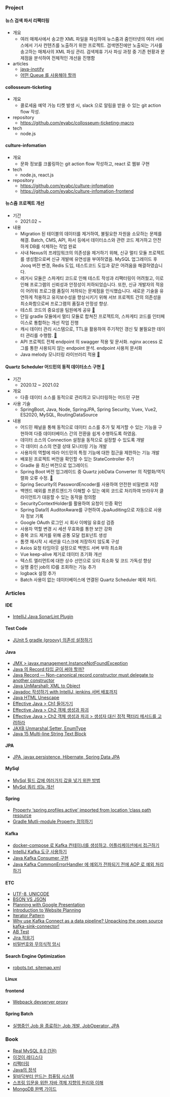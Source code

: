 ### Project

#### 뉴스 검색 파서 리팩터링 
- 개요
  - 여러 매체사에서 송고한 XML 파일을 파싱하여 뉴스줌과 줌인터넷의 여러 서비스에서 기사 컨텐츠를 노출하기 위한 프로젝트. 검색엔진에만 노출되는 기사를 송고하는 매체사의 XML 파싱 관리. 검색제휴 기사 파싱 과정 중 기존 현황과 문제점을 분석하여 전체적인 개선을 진행함
- articles
  - [java-inotify](https://medium.com/@bey4314/mysql-%EC%BF%BC%EB%A6%AC-%EC%84%B1%EB%8A%A5-%EA%B0%9C%EC%84%A0-0141d9d062da)
  - [어떤 Queue 를 사용해야 할까](https://medium.com/@bey4314/%EC%96%B4%EB%96%A4-queue-%EB%A5%BC-%EC%82%AC%EC%9A%A9%ED%95%B4%EC%95%BC-%ED%95%A0%EA%B9%8C-fe5bcc0afdc1)

#### collosseum-ticketing
- 개요
  - 콜로세움 예약 가능 티켓 발생 시, slack 으로 알림을 받을 수 있는 git action flow 작성. 
- repository
  - https://github.com/eyabc/collosseum-ticketing-macro
- tech
  - node.js

#### culture-infomation
- 개요
  - 문화 정보를 크롤링하는 git action flow 작성하고, react 로 웹뷰 구현
- tech
  - node.js, react.js
- repository
  - https://github.com/eyabc/culture-infomation
  - https://github.com/eyabc/culture-infomation-frontend
 
  
 
#### 뉴스줌 프로젝트 개선
- 기간
  - 2021.02 ~ 
- 내용
  - Migration 된 테이블의 데이터를 제거하여, 불필요한 자원을 소모하는 문제를 해결. Batch, CMS, API, 파서 등에서 데이터소스와 관련 코드 제거하고 안전하게 DB를 삭제하는 작업 완료
  - 사내 Nexus의 프레임워크의 의존성을 제거하기 위해, 신규 멀티 모듈 프로젝트를 생성함으로써 신규 개발에 유연성을 부여하였음. MySQL 업그레이드 후 Jooq 버전 변경, Redis 도입, 테스트코드 도입과 같은 어려움을 해결하였습니다.
  - 레거시 모듈은 스파게티 코드로 인해 테스트 작성과 리팩터링이 어려웠고, 이로 인해 프로그램의 신뢰성과 안정성이 저하되었습니다. 또한, 신규 개발자의 적응이 어려워 프로그램 품질이 저하되는 문제점을 인식했습니다. 새로운 기술을 유연하게 적용하고 유지보수성을 향상시키기 위해 서브 프로젝트 간의 의존성을 최소화함으로써 프로그램의 품질과 안정성 향상.
  - 테스트 코드의 중요성을 팀원에게 공유 [🔗](https://medium.com/@EeUuNnYuOuUuNnGg/%ED%85%8C%EC%8A%A4%ED%8A%B8-%EC%BD%94%EB%93%9C-%EC%BB%A4%EB%B2%84%EB%A6%AC%EC%A7%80%EC%9D%98-%ED%9A%A8%EA%B3%BC-13c83b661e6a)
  - 단일 gradle 모듈에서 멀티 모듈로 합쳐진 프로젝트의, 스파게티 코드를 인터페이스로 통합하는 개선 작업 진행
  - 캐시 데이터 관리 시스템으로, TTL을 활용하여 주기적인 갱신 및 불필요한 데이터 관리를 수행함. [🔗](https://medium.com/@EeUuNnYuOuUuNnGg/ttl-%EC%9D%B4-%ED%95%84%EC%9A%94%ED%95%9C-%EC%BA%90%EC%8B%9C%EC%99%80-ttl-%EC%9D%B4-%ED%95%84%EC%9A%94%ED%95%98%EC%A7%80-%EC%95%8A%EB%8A%94-%EB%8D%B0%EC%9D%B4%ED%84%B0-%EA%B5%AC%EB%B6%84%ED%95%98%EA%B8%B0-4f76572cf9ef)
  - API 프로젝트 전체 endpoint 의 swagger 적용 및 문서화. nginx access 로그를 통한 사용되지 않는 endpoint 분석. endpoint 사용처 문서화
  - Java melody 모니터링 라이브러리 적용 [🔗](https://medium.com/@EeUuNnYuOuUuNnGg/java-melody-af186124ac4c)


#### Quartz Scheduler 어드민의 동적 데이터소스 구현 [🔗](https://zuminternet.github.io/ZUM-Pilot-advanced_quartz_scheduler_admin/)
- 기간
  - 2020.12 ~ 2021.02  
- 개요
  - 다중 데이터 소스를 동적으로 관리하고 모니터링하는 어드민 구현
- 사용 기술
  - SpringBoot, Java, Node, SpringJPA, Spring Security, Vuex, Vue2, ES2020, MySQL, RoutingDataSource
- 내용
  - 어드민 패널을 통해 동적으로 데이터 소스를 추가 및 제거할 수 있는 기능을 구현하여 다중 데이터베이스 간의 전환을 쉽게 수행하도록 하였음.
  - 데이터 소스의 Connection 설정을 동적으로 설정할 수 있도록 개발
  - 각 데이터 소스의 연결 상태 모니터링 기능 개발
  - 사용자의 역할에 따라 어드민의 특정 기능에 대한 접근을 제한하는 기능 개발
  - 배포된 프로젝트 버전을 확인할 수 있는 StateController 추가
  - Gradle 을 최신 버전으로 업그레이드
  - Spring Boot 버전 업그레이드 중 Quartz jobData Converter 의 직렬화/역직렬화 오류 수정. [🔗](https://medium.com/@EeUuNnYuOuUuNnGg/spring-quartz-jobdata-%EC%9D%98-deserialization-serialization-ingore-serialversionuid-exception-847aaf3ebec2)
  - Spring Security의 PasswordEncoder를 사용하여 안전한 비밀번호 저장
  - 백엔드 예외를 프론트엔드가 이해할 수 있는 예외 코드로 처리하여 브라우저 클라이언트가 대응할 수 있는 동작을 정의함
  - SecurityContextHolder를 활용하여 요청이 인증 확인
  - Spring Data의 AuditorAware를 구현하여 JpaAuditing으로 자동으로 사용자 정보 기록
  - Google OAuth 로그인 시 회사 이메일 유효성 검증
  - 사용자 역할 변경 시 세션 무효화를 통한 보안 강화
  - 중복 코드 제거를 위해 공통 모달 컴포넌트 생성
  - 톰캣 재시작 시 세션을 디스크에 저장하지 않도록 구성
  - Axios 요청 타임아웃 설정으로 백엔드 서버 부하 최소화
  - Vue keep-alive 제거로 데이터 초기화 개선
  - 텍스트 엘리먼트에 대한 상수 선언으로 오타 최소화 및 코드 가독성 향상
  - 실행 중인 job의 ID를 조회하는 기능 추가
  - logback 설정 추가
  - Batch 사용이 없는 데이터베이스에 연결된 Quartz Scheduler 예외 처리.  


### Articles

#### IDE
- [IntelliJ Java SonarLint Plugin](https://medium.com/@bey4314/intellij-java-sonarlint-plugin-6af7b29b0cdc)

#### Test Code
- [JUnit 5 gradle (groovy) 의존성 설정하기](https://medium.com/@bey4314/junit-5-gradle-groovy-%EC%9D%98%EC%A1%B4%EC%84%B1-%EC%84%A4%EC%A0%95%ED%95%98%EA%B8%B0-11a5ff79245e)

#### Java
- [JMX > javax.management.InstanceNotFoundException](https://medium.com/@bey4314/javax-management-instancenotfoundexception-6d3182917f87)
- [Java 의 Record 타입 굳이 써야 할까?](https://medium.com/@bey4314/java-%EC%9D%98-record-%ED%83%80%EC%9E%85-%EA%B5%B3%EC%9D%B4-%EC%8D%A8%EC%95%BC-%ED%95%A0%EA%B9%8C-cfd65814e51e)
- [Java Record — Non-canonical record constructor must delegate to another constructor](https://medium.com/@bey4314/java-record-53768e6eaedf)
- [Java UnMarshall: XML to Object](https://medium.com/@bey4314/java-xml-to-object-8e63d98ace3a)
- [Javadoc 작성하기 with IntelliJ, jenkins 서버 배포까지](https://medium.com/@bey4314/javadoc-%EC%9E%91%EC%84%B1%ED%95%98%EA%B8%B0-with-c8fd2f0cc8d8)
- [Java HTML Unescape](https://medium.com/@bey4314/java-html-unescape-4401bae5744e)
- [Effective Java > Ch1 들어가기](https://eyabc.github.io/docs/java/effective-java/ch1)
- [Effective Java > Ch2 객체 생성과 파괴](https://eyabc.github.io/docs/java/effective-java/ch2/index)
- [Effective Java > Ch2 객체 생성과 파괴 > 생성자 대신 정적 팩터리 메서드를 고려하라](https://eyabc.github.io/docs/java/effective-java/ch2/ITEM1)
- [JAXB Unmarshal Setter, EnumType](https://medium.com/@bey4314/jaxb-unmarshal-setter-dbf560fedea3)
- [Java 15 Multi-line String Text Block](https://medium.com/@bey4314/java-15-multi-line-string-text-block-307125d98c87)

#### JPA
- [JPA, javax.persistence, Hibernate, Spring Data JPA](https://medium.com/@EeUuNnYuOuUuNnGg/spring-jpa-%EA%B0%9C%EB%85%90-%EC%A0%95%EB%A6%AC%ED%95%98%EA%B8%B0-d32a07dd045a)

#### MySql
- [MySql 필드 값에 여러가지 값을 넣기 위한 방법](https://medium.com/@bey4314/mysql-%ED%95%84%EB%93%9C-%EA%B0%92%EC%97%90-%EC%97%AC%EB%9F%AC%EA%B0%80%EC%A7%80-%EA%B0%92%EC%9D%84-%EB%84%A3%EA%B8%B0-%EC%9C%84%ED%95%9C-%EB%B0%A9%EB%B2%95-be29b68462d1)
- [MySql 쿼리 성능 개선](https://medium.com/@bey4314/mysql-%EC%BF%BC%EB%A6%AC-%EC%84%B1%EB%8A%A5-%EA%B0%9C%EC%84%A0-0141d9d062da)

#### Spring
- [Property ‘spring.profiles.active’ imported from location ‘class path resource](https://medium.com/@bey4314/springboot-property-spring-profiles-active-imported-from-location-class-path-resource-b1078ceaccc2)
- [Gradle Mutli-module Property 정의하기](https://medium.com/@bey4314/gradle-mutli-module-property-%EC%A0%95%EC%9D%98%ED%95%98%EA%B8%B0-7a15b9c0bbe7)

#### Kafka
- [docker-compose 로 Kafka 컨테이너를 생성하고, 어플리케이션에서 접근하기](https://medium.com/@bey4314/docker-compose-%EB%A1%9C-kafka-%EC%BB%A8%ED%85%8C%EC%9D%B4%EB%84%88%EB%A5%BC-%EC%83%9D%EC%84%B1%ED%95%98%EA%B3%A0-%EC%96%B4%ED%94%8C%EB%A6%AC%EC%BC%80%EC%9D%B4%EC%85%98%EC%97%90%EC%84%9C-%EC%A0%91%EA%B7%BC%ED%95%98%EA%B8%B0-f7915850619c)
- [IntelliJ Kafka 도구 사용하기](https://medium.com/@bey4314/intellij-kafka-%EB%8F%84%EA%B5%AC-%EC%82%AC%EC%9A%A9%ED%95%98%EA%B8%B0-4e9db6b2d742)
- [Java Kafka Consumer 구현](https://medium.com/@bey4314/java-kafka-consumer-%EA%B5%AC%ED%98%84-5c186307800a)
- [Java Kafka CommonErrorHandler 에 예외가 전파되기 전에 AOP 로 예외 처리하기](https://medium.com/@bey4314/java-kafkalistenrerrorhandler-%EC%97%90-%EC%98%88%EC%99%B8%EA%B0%80-%EC%A0%84%ED%8C%8C%EB%90%98%EA%B8%B0-%EC%A0%84%EC%97%90-%EC%98%88%EC%99%B8-%EC%B2%98%EB%A6%AC%ED%95%98%EA%B8%B0-0d8c621f571f)

#### ETC

- [UTF-8, UNICODE](https://gitmind.com/app/docs/m1qjle9c)
- [BSON VS JSON](https://gitmind.com/app/docs/me7laubd)
- [Planning with Google Presentation](https://eyabc.github.io/Doc/dev-nodes/%EA%B5%AC%EA%B8%80%ED%94%84%EB%A0%88%EC%A0%A0%ED%85%8C%EC%9D%B4%EC%85%98%EC%9C%BC%EB%A1%9C%20%EA%B8%B0%ED%9A%8D%ED%95%98%EA%B8%B0.html)
- [Introduction to Website Planning](https://eyabc.github.io/Doc/dev-nodes/%EA%B8%B0%ED%9A%8D.html#%EC%8A%A4%EC%BC%80%EC%B9%98-%EC%9E%91%EC%84%B1-%EC%9A%94%EB%A0%B9)
- [Iterator Pattern](https://eyabc.github.io/Doc/dev/design-pattern/iterator%20pattern.html#%EC%98%88%EC%8B%9C)
- [Why use Kafka Connect as a data pipeline? Unpacking the open source kafka-sink-connector!](https://gitmind.com/app/docs/mhbifts9)
- [AB Test](https://gitmind.com/app/docs/m5hxci8q)
- [Jira 적응기](https://medium.com/@bey4314/jira-%EC%A0%81%EC%9D%91%EA%B8%B0-9f2158d637ae)
- [비밀번호와 무의식적 암시](https://medium.com/@bey4314/%EB%B9%84%EB%B0%80%EB%B2%88%ED%98%B8-%EB%B3%80%EA%B2%BD%ED%95%98%EA%B8%B0-7831cad2c59c)
  
#### Search Engine Optimization
- [robots.txt, sitemap.xml](https://medium.com/@bey4314/robots-txt-sitemap-xml-343a317a75f2)

#### Linux

#### frontend
- [Webpack devserver proxy](https://medium.com/@bey4314/webpack-devserver-proxy-52cf5047301b)

#### Spring Batch
- [실행중인 Job 을 종료하는 Job 개발, JobOperator, JPA](https://medium.com/@bey4314/spring-batch-%EC%8B%A4%ED%96%89%EC%A4%91%EC%9D%B8-job-%EC%9D%84-%EC%A2%85%EB%A3%8C%ED%95%98%EB%8A%94-job-%EA%B0%9C%EB%B0%9C-95e559cd953d)

### Book
- [Real MySQL 8.0 (1권)](https://search.shopping.naver.com/book/catalog/32443973624?query=Mysql%208.0&NaPm=ct%3Dlw7gpmy8%7Cci%3D32cea7114111a158e964d9be5c0c7fa73cfd7af7%7Ctr%3Dboksl%7Csn%3D95694%7Chk%3D5bc7b1d55bfde67cae5194b43438b99fc60c30ed)
- [이것이 레디스다](https://search.shopping.naver.com/book/catalog/32436028951?query=%EC%9D%B4%EA%B2%83%EC%9D%B4%20%EB%A0%88%EB%94%94%EC%8A%A4%EB%8B%A4&NaPm=ct%3Dlw7gqnzk%7Cci%3D17a10802e0c9cbf97ef55bff9cdade78631e2969%7Ctr%3Dboksl%7Csn%3D95694%7Chk%3Db45e38a69a38726078cbec6d00669cc9bfb1b7d8)
- [리팩터링](https://www.yes24.com/Product/Goods/89649360)
- [Java의 정석](https://search.shopping.naver.com/book/catalog/32466681076?cat_id=50010920&frm=PBOKPRO&query=Java+%EC%9D%98+%EC%A0%95%EC%84%9D&NaPm=ct%3Dlw7gw048%7Cci%3D6d50d41884f105fdd1789de7b5997091ea592337%7Ctr%3Dboknx%7Csn%3D95694%7Chk%3D3b79e636e98238b285a7696dfb9ca84aba974338)
- [밑바닥부터 만드는 컴퓨팅 시스템](https://search.shopping.naver.com/book/catalog/39383703623?cat_id=50010921&frm=PBOKPRO&query=%EB%B0%91%EB%B0%94%EB%8B%A5%EB%B6%80%ED%84%B0+%EB%A7%8C%EB%93%9C%EB%8A%94+%EC%BB%B4%ED%93%A8%ED%8C%85+%EC%8B%9C%EC%8A%A4%ED%85%9C&NaPm=ct%3Dlw7gwxao%7Cci%3Dca55422478c3ddb738d46eb7d86a85358cf81939%7Ctr%3Dboknx%7Csn%3D95694%7Chk%3Df5cf1ea2bbae389d59ab4d7d5f971437d06ac640)
- [스프링 입문을 위한 자바 객체 지향의 원리와 이해](https://search.shopping.naver.com/book/catalog/32462919817?cat_id=50010920&frm=PBOKPRO&query=%EC%8A%A4%ED%94%84%EB%A7%81+%EC%9E%85%EB%AC%B8%EC%9D%84+%EC%9C%84%ED%95%9C+%EC%9E%90%EB%B0%94+%EA%B0%9D%EC%B2%B4+%EC%A7%80%ED%96%A5%EC%9D%98+%EC%9B%90%EB%A6%AC%EC%99%80+%EC%9D%B4%ED%95%B4&NaPm=ct%3Dlw7gxsxk%7Cci%3D09f7a89688a71d5324542a08cccf981af11bccfa%7Ctr%3Dboknx%7Csn%3D95694%7Chk%3D5b5f855b66aa95ee8316e70a9ac5bb60ab01236d)
- [MongoDB 완벽 가이드](https://search.shopping.naver.com/book/catalog/32481967929?cat_id=50010586&frm=PBOKPRO&query=MONGODB+%EC%99%84%EB%B2%BD+%EA%B0%80%EC%9D%B4%EB%93%9C&NaPm=ct%3Dlw7gyt74%7Cci%3D7a6c1982bb77a030462df471eee56ad34fe49ab3%7Ctr%3Dboknx%7Csn%3D95694%7Chk%3Da628c67a344293ad848763efedcbc698a3d665cf)
